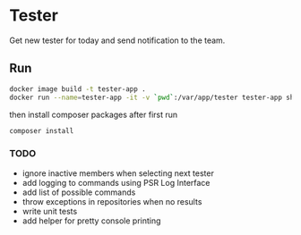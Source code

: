 # Tester

Get new tester for today and send notification to the team.

## Run

```bash
docker image build -t tester-app .
docker run --name=tester-app -it -v `pwd`:/var/app/tester tester-app sh
```

then install composer packages after first run

```bash
composer install
```

### TODO

* ignore inactive members when selecting next tester
* add logging to commands using PSR Log Interface
* add list of possible commands
* throw exceptions in repositories when no results
* write unit tests
* add helper for pretty console printing